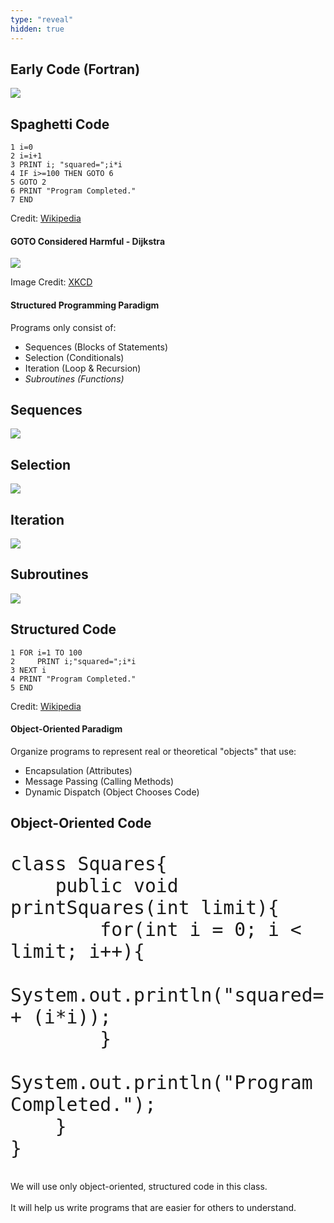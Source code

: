 ```yaml
---
type: "reveal"
hidden: true
---
```

<section>
	<h2>Early Code (Fortran)</h2>
	<img class="plain stretch" src="/images/410fortran.png">
</section>
<section>
	<h2>Spaghetti Code</h2>
	<pre><code>1 i=0
2 i=i+1
3 PRINT i; "squared=";i*i
4 IF i>=100 THEN GOTO 6
5 GOTO 2
6 PRINT "Program Completed."
7 END</code></pre>
	<p class="imagecredit">Credit: <a href="https://en.wikipedia.org/wiki/Spaghetti_code">Wikipedia</a></p>
</section>
<section>
	<h4>GOTO Considered Harmful - Dijkstra</h4>
	<img class="plain stretch" src="/images/410goto.png">
	<p class="imagecredit">Image Credit: <a href="https://xkcd.com/292/">XKCD</a></p>
</section>
<section>
	<h4>Structured Programming Paradigm</h4>
	<p>Programs only consist of:</p>
	<ul>
		<li>Sequences (Blocks of Statements)</li>
		<li>Selection (Conditionals)</li>
		<li>Iteration (Loop & Recursion)</li>
		<li><i>Subroutines (Functions)</i></li>
	</ul>
</section>
<section>
	<h2>Sequences</h2>
	<img class="plain stretch" src="/images/410sequence.png">
</section>
<section>
	<h2>Selection</h2>
	<img class="plain stretch" src="/images/410select.png">
</section>
<section>
	<h2>Iteration</h2>
	<img class="plain stretch" src="/images/410loop.png">
</section>
<section>
	<h2>Subroutines</h2>
	<img class="plain stretch" src="/images/410function.png">
</section>
<section>
	<h2>Structured Code</h2>
	<pre><code>1 FOR i=1 TO 100
2     PRINT i;"squared=";i*i
3 NEXT i
4 PRINT "Program Completed."
5 END</code></pre>
	<p class="imagecredit">Credit: <a href="https://en.wikipedia.org/wiki/Spaghetti_code">Wikipedia</a></p>
</section>
<section>
	<h4>Object-Oriented Paradigm</h4>
	<p>Organize programs to represent real or theoretical "objects" that use:</p>
	<ul>
		<li>Encapsulation (Attributes)</li>
		<li>Message Passing (Calling Methods)</li>
		<li>Dynamic Dispatch (Object Chooses Code)</li>
	</ul>
</section>
<section>
	<h2>Object-Oriented Code</h2>
	<pre style="font-size:35px"><code>class Squares{
	public void printSquares(int limit){
		for(int i = 0; i < limit; i++){
			System.out.println("squared=" + (i*i));
		}
		System.out.println("Program Completed.");
	}
}</code></pre>
</section>
<section>
	<p>We will use only object-oriented, structured code in this class.<br><br>It will help us write programs that are easier for others to understand.</p>
</section>
